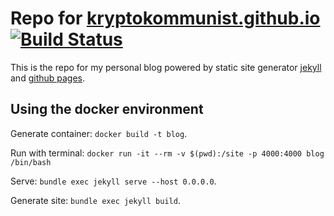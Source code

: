 # Repo for [kryptokommunist.github.io](https://kryptokommunist.github.io) [![Build Status](https://app.travis-ci.com/kryptokommunist/kryptokommunist.github.io.svg?branch=jekyll)](https://app.travis-ci.com/kryptokommunist/kryptokommunist.github.io)

This is the repo for my personal blog powered by static site generator [jekyll](https://jekyllrb.com) and [github pages](https://pages.github.com).

## Using the docker environment 

Generate container: `docker build -t blog`. 

Run with terminal: `docker run -it --rm -v $(pwd):/site -p 4000:4000 blog /bin/bash`

Serve: `bundle exec jekyll serve --host 0.0.0.0`.

Generate site: `bundle exec jekyll build`.

